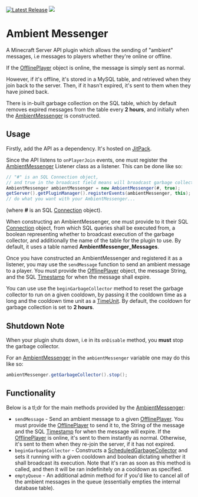 [![Latest Release](https://img.shields.io/github/release/omarathon/ambient-messenger.svg)](https://github.com/omarathon/ambient-messenger/releases/latest) [![](https://jitpack.io/v/omarathon/ambient-messenger.svg)](https://jitpack.io/#omarathon/ambient-messenger)

# Ambient Messenger

A Minecraft Server API plugin which allows the sending of "ambient" messages, i.e messages to players whether they're online or offline.

If the [OfflinePlayer](https://hub.spigotmc.org/javadocs/bukkit/org/bukkit/OfflinePlayer.html) object is online, the message is simply sent as normal.

However, if it's offline, it's stored in a MySQL table, and retrieved when they join back to the server. Then, if it hasn't expired, it's sent to them when they have joined back.

There is in-built garbage collection on the SQL table, which by default removes expired messages from the table every **2 hours**, and initially when the [AmbientMessenger](src/main/java/dev/omarathon/ambientmessenger/AmbientMessenger.java) is constructed.

## Usage

Firstly, add the API as a dependency. It's hosted on [JitPack](https://jitpack.io/#omarathon/ambient-messenger/).

Since the API listens to ``onPlayerJoin`` events, one must register the [AmbientMessenger](src/main/java/dev/omarathon/ambientmessenger/AmbientMessenger.java) Listener class as a listener. 
This can be done like so:

```java
// "#" is an SQL Connection object,
// and true in the broadcast field means will broadcast garbage collector debug messages
AmbientMessenger ambientMessenger = new AmbientMessenger(#, true);
getServer().getPluginManager().registerEvents(ambientMessenger, this);
// do what you want with your AmbientMessenger...
```

(where **#** is an SQL [Connection](https://docs.oracle.com/javase/7/docs/api/java/sql/Connection.html) object).

When constructing an AmbientMessenger, one must provide to it their SQL [Connection](https://docs.oracle.com/javase/7/docs/api/java/sql/Connection.html) object, from which SQL queries shall be executed from, a boolean representing whether to broadcast execution of the garbage collector, and additionally the name of the table for the plugin to use. By default, it uses a table named **AmbientMessenger_Messages**.

Once you have constructed an AmbientMessenger and registered it as a listener, you may use the ``sendMessage`` function to send an ambient message to a player. You must provide the [OfflinePlayer](https://hub.spigotmc.org/javadocs/bukkit/org/bukkit/OfflinePlayer.html) object, the message String, and the SQL [Timestamp](https://docs.oracle.com/javase/8/docs/api/java/sql/Timestamp.html) for when the message shall expire.

You can use use the ``beginGarbageCollector`` method to reset the garbage collector to run on a given cooldown, by passing it the cooldown time as a long and the cooldown time unit as a [TimeUnit](https://docs.oracle.com/javase/7/docs/api/java/util/concurrent/TimeUnit.html). By default, the cooldown for garbage collection is set to **2 hours**.

## Shutdown Note

When your plugin shuts down, i.e in its ``onDisable`` method, you **must** stop the garbage collector.

For an [AmbientMessenger](src/main/java/dev/omarathon/ambientmessenger/AmbientMessenger.java) in the ``ambientMessenger`` variable one may do this like so:

```java
ambientMessenger.getGarbageCollector().stop();
```

## Functionality

Below is a tl;dr for the main methods provided by the [AmbientMessenger](src/main/java/dev/omarathon/ambientmessenger/AmbientMessenger.java):

- ``sendMessage`` - Send an ambient message to a given [OfflinePlayer](https://hub.spigotmc.org/javadocs/bukkit/org/bukkit/OfflinePlayer.html). You must provide the [OfflinePlayer](https://hub.spigotmc.org/javadocs/bukkit/org/bukkit/OfflinePlayer.html) to send it to, the String of the message and the SQL [Timestamp](https://docs.oracle.com/javase/8/docs/api/java/sql/Timestamp.html) for when the message will expire. If the [OfflinePlayer](https://hub.spigotmc.org/javadocs/bukkit/org/bukkit/OfflinePlayer.html) is online, it's sent to them instantly as normal. Otherwise, it's sent to them when they re-join the server, if it has not expired.
- ``beginGarbageCollector`` - Constructs a [ScheduledGarbageCollector](src/main/java/dev/omarathon/ambientmessenger/garbagecollector/ScheduledGarbageCollector.java) and sets it running with a given cooldown and boolean dictating whether it shall broadcast its execution. Note that it's ran as soon as this method is called, and then it will be ran indefinitely on a cooldown as specified.
- ``emptyQueue`` - An additional admin method for if you'd like to cancel all of the ambient messages in the queue (essentially empties the internal database table).

